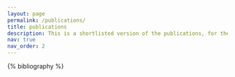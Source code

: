 ```yaml
---
layout: page
permalink: /publications/
title: publications
description: This is a shortlisted version of the publications, for the full list please check my <a href="https://scholar.google.com/citations?user=NNvELCcAAAAJ">Google Scholar</a> page.
nav: true
nav_order: 2
---
```


<!-- _pages/publications.md -->
<div class="publications">

{% bibliography %}

</div>
